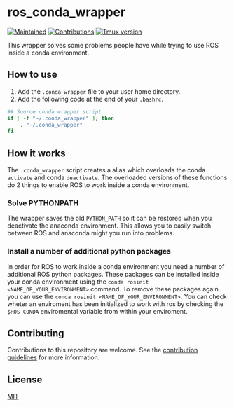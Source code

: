 # ros_conda_wrapper

[![Maintained](https://img.shields.io/badge/Maintained%3F-yes-green)](https://github.com/rickstaa/ros_conda_wrapper/pulse)
[![Contributions](https://img.shields.io/badge/contributions-welcome-orange.svg)](https://github.com/rickstaa/ros_conda_wrapper/blob/master/contributing.md)
[![Tmux version](https://img.shields.io/badge/tmux-%3D%3E1.9-blue)](https://github.com/tmux/tmux/wiki)

This wrapper solves some problems people have while trying to use ROS inside a conda environment.

## How to use

1.  Add the `.conda_wrapper` file to your user home directory.
2.  Add the following code at the end of your `.bashrc`.

```bash
## Source conda wrapper script
if [ -f "~/.conda_wrapper" ]; then
    . "~/.conda_wrapper"
fi
```

## How it works

The `.conda_wrapper` script creates a alias which overloads the conda `activate` and conda `deactivate`. The overloaded versions of these functions do 2 things to enable ROS to work inside a conda environment.

### Solve PYTHONPATH

The wrapper saves the old `PYTHON_PATH` so it can be restored when you deactivate the anaconda environment. This allows you to easily switch between ROS and anaconda might you run into problems.

### Install a number of additional python packages

In order for ROS to work inside a conda environment you need a number of additional ROS python packages. These packages can be installed inside your conda environment using the `conda rosinit <NAME_OF_YOUR_ENVIRONMENT>` command. To remove these packages again you can use the `conda rosinit <NAME_OF_YOUR_ENVIRONMENT>`. You can check wheter an enviroment has been initialized to work with ros by checking the `$ROS_CONDA` enviromental variable from within your enviroment.

## Contributing

Contributions to this repository are welcome. See the [contribution guidelines](https://github.com/rickstaa/ros_conda_wrapper/blob/master/contributing.md) for more information.

## License

[MIT](https://github.com/rickstaa/ros_conda_wrapper/blob/master/LICENSE)
